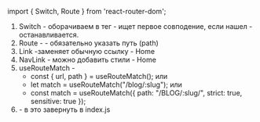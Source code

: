 import { Switch, Route } from 'react-router-dom';

1. Switch - оборачиваем в тег <Switch></Switch> - ищет первое совподение, если
   нашел - останавливается.
2. Route - <Route path="/colorpicker"></Route> - обязательно указать путь (path)
3. Link -заменяет обычную ссылку - <Link to="/">Home</Link>
4. NavLink - можно добавить стили -
   <NavLink to="/" activeClassName="active">Home</NavLink>
5. useRouteMatch -
   - const { url, path } = useRouteMatch(); или
   - let match = useRouteMatch("/blog/:slug"); или
   - const match = useRouteMatch({ path: "/BLOG/:slug/", strict: true,
     sensitive: true });
6. <BrowserRouter> - в это завернуть <App /> в index.js
